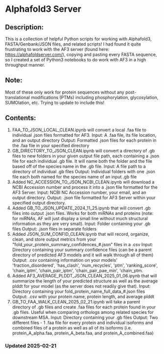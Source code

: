 # Alphafold3 Server

## Description:
This is a collection of helpful Python scripts for working with Alphafold3, FASTA/Genbank/JSON files, and related scripts! I had found it quite frustrating to work with the AF3 server (found here: https://alphafoldserver.com/), copying and pasting every FASTA sequence, so I created a set of Python3 notebooks to do work with AF3 in a high throughput manner. 

## Note:
Most of these only work for protein sequences without any post-translational modifications (PTMs) including phosphorylation, glycosylation, SUMOlation, etc. Trying to update to include this!

## Contents:
1. FAA_TO_JSON_LOCAL_CLEAN.ipynb will convert a local .faa file to individual .json files formatted for AF3.
   Input: A .faa file, its file location, and an output directory
   Output: Formatted .json files for each protein in the .faa file in your specified directory
2. GB_DIRECTORY_TO_JSON_CLEAN.ipynb will convert a directory of .gb files to new folders in your given output file path, each containing a .json file for each individual .gb file. It will name both the folder and the file based off of the species name in the .gb file.
   Input: A file path to a directory of individual .gb files
   Output: Individual folders with one .json file each both named for the species name of an input .gb file
3. Added NC_ACCESSION_TO_JSON_NCBI_CLEAN.ipynb will download a NCBI Accession number and process it into a .json file formatted for the AF3 Server.
   Input: NCBI NC Accession number, your email, and an output directory.
   Output: .json file formatted for AF3 Server within your specified output directory.
4. Added GB_TO_JSON_UPDATE_2024_11_25.ipynb that will convert .gb files into output .json files. Works for both miRNAs and proteins (note: for miRNAs, AF will just display a small line without much structural information as they are very small).
   Input: Folder containing your .gb files
   Output: .json files in separate folders
5. Added JSON_SUM_CONFID_CLEAN.ipynb that will record, organize, clean, and store output metrics from your "fold_your_protein_summary_confidences_#.json" files in a .csv
   Input: Directory containing your summary confidence files (can be a parent directory of predicted AF3 models and it will walk through all of them)
   Output: .csv containing information on your models' 'fraction_disordered', 'has_clash', 'num_recycles', 'ptm', 'ranking_score', 'chain_iptm', 'chain_pair_iptm', 'chain_pair_pae_min', 'chain_ptm.
6. Added AF3_AVERAGE_PLDDT_JSON_CLEAN_2025_01_06.ipynb that will summarize the length of your predicted structure as well as the average plddt for your model (as the server does not readily give that).
   Input: Directory containing your fold_protein_name_full_data_#.json files
   Output: .csv with your protein name, protein length, and average plddt
7. GB_TO_FAA_WALK_CLEAN_2025_02_21.ipynb will take a parent directory of .gb files and create .faa files for each protein found in your .gb files. Useful when comparing orthologs among related species for downstream MSA.
   Input: Directory containing your .gb files
   Output: Two different files - 1 .faa file for every protein and individual isoforms and combined files of a protein as well as all of its isoforms (i.e. protein_A_alpha.faa, protein_A_beta.faa, and protein_A_combined.faa)

### Updated 2025-02-21

